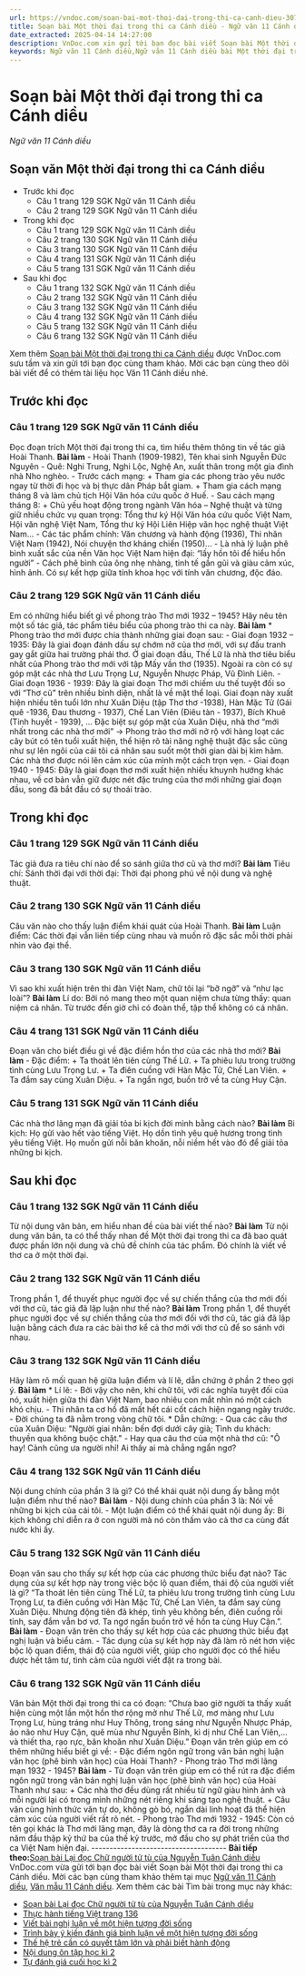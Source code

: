 ```yaml
---
url: https://vndoc.com/soan-bai-mot-thoi-dai-trong-thi-ca-canh-dieu-307427
title: Soạn bài Một thời đại trong thi ca Cánh diều - Ngữ văn 11 Cánh diều - VnDoc.com
date_extracted: 2025-04-14 14:27:00
description: VnDoc.com xin gửi tới bạn đọc bài viết Soạn bài Một thời đại trong thi ca Cánh diều. Mời các bạn cùng tham khảo để có thêm tài liệu soạn văn 11 Cánh diều nhé.
keywords: Ngữ văn 11 Cánh diều,Ngữ văn 11 Cánh diều bài Một thời đại trong thi ca,Soạn văn 11 Cánh diều,văn 11 Cánh diều,soạn văn 11,soạn bài 11 cánh diều,ngữ văn 11 cd,Soạn bài Một thời đại trong thi ca Cánh diều,Soạn bài Một thời đại trong thi ca,Soạn văn Một thời đại trong thi ca,Một thời đại trong thi ca
---
```


# Soạn bài Một thời đại trong thi ca Cánh diều
 _Ngữ văn 11 Cánh diều_
## Soạn văn Một thời đại trong thi ca Cánh diều
  * Trước khi đọc
    * Câu 1 trang 129 SGK Ngữ văn 11 Cánh diều
    * Câu 2 trang 129 SGK Ngữ văn 11 Cánh diều
  * Trong khi đọc
    * Câu 1 trang 129 SGK Ngữ văn 11 Cánh diều
    * Câu 2 trang 130 SGK Ngữ văn 11 Cánh diều
    * Câu 3 trang 130 SGK Ngữ văn 11 Cánh diều
    * Câu 4 trang 131 SGK Ngữ văn 11 Cánh diều
    * Câu 5 trang 131 SGK Ngữ văn 11 Cánh diều
  * Sau khi đọc
    * Câu 1 trang 132 SGK Ngữ văn 11 Cánh diều
    * Câu 2 trang 132 SGK Ngữ văn 11 Cánh diều
    * Câu 3 trang 132 SGK Ngữ văn 11 Cánh diều
    * Câu 4 trang 132 SGK Ngữ văn 11 Cánh diều
    * Câu 5 trang 132 SGK Ngữ văn 11 Cánh diều
    * Câu 6 trang 132 SGK Ngữ văn 11 Cánh diều

Xem thêm
[Soạn bài Một thời đại trong thi ca Cánh diều](<https://vndoc.com/soan-bai-mot-thoi-dai-trong-thi-ca-canh-dieu-307427>) được VnDoc.com sưu tầm và xin gửi tới bạn đọc cùng tham khảo. Mời các bạn cùng theo dõi bài viết để có thêm tài liệu học Văn 11 Cánh diều nhé.
## Trước khi đọc
### Câu 1 trang 129 SGK Ngữ văn 11 Cánh diều
Đọc đoạn trích Một thời đại trong thi ca, tìm hiểu thêm thông tin về tác giả Hoài Thanh.
**Bài làm**
\- Hoài Thanh \(1909-1982\), Tên khai sinh Nguyễn Đức Nguyên
\- Quê: Nghi Trung, Nghi Lộc, Nghệ An, xuất thân trong một gia đình nhà Nho nghèo.
\- Trước cách mạng:
\+ Tham gia các phong trào yêu nước ngay từ thời đi học và bị thực dân Pháp bắt giam.
\+ Tham gia cách mạng tháng 8 và làm chủ tịch Hội Văn hóa cứu quốc ở Huế.
\- Sau cách mạng tháng 8:
\+ Chủ yếu hoạt động trong ngành Văn hóa – Nghệ thuật và từng giữ nhiều chức vụ quan trọng: Tổng thư ký Hội Văn hóa cứu quốc Việt Nam, Hội văn nghệ Việt Nam, Tổng thư ký Hội Liên Hiệp văn học nghệ thuật Việt Nam…
\- Các tác phẩm chính: Văn chương và hành động \(1936\), Thi nhân Việt Nam \(1942\), Nói chuyện thơ kháng chiến \(1950\)…
\- Là nhà lý luận phê bình xuất sắc của nền Văn học Việt Nam hiện đại: “lấy hồn tôi để hiểu hồn người”
\- Cách phê bình của ông nhẹ nhàng, tinh tế gần gũi và giàu cảm xúc, hình ảnh. Có sự kết hợp giữa tính khoa học với tính văn chương, độc đáo.
### Câu 2 trang 129 SGK Ngữ văn 11 Cánh diều
Em có những hiểu biết gì về phong trào Thơ mới 1932 – 1945? Hãy nêu tên một số tác giả, tác phẩm tiêu biểu của phong trào thi ca này.
**Bài làm**
\* Phong trào thơ mới được chia thành những giai đoạn sau:
\- Giai đoạn 1932 – 1935: Đây là giai đoạn đánh dấu sự chớm nở của thơ mới, với sự đấu tranh gay gắt giữa hai trường phái thơ. Ở giai đoạn đầu, Thế Lữ là nhà thơ tiêu biểu nhất của Phong trào thơ mới với tập Mấy vần thơ \(1935\). Ngoài ra còn có sự góp mặt các nhà thơ Lưu Trọng Lư, Nguyễn Nhược Pháp, Vũ Đình Liên.
\- Giai đoạn 1936 - 1939: Đây là giai đoạn Thơ mới chiếm ưu thế tuyệt đối so với “Thơ cũ” trên nhiều bình diện, nhất là về mặt thể loại. Giai đoạn này xuất hiện nhiều tên tuổi lớn như Xuân Diệu \(tập Thơ thơ -1938\), Hàn Mặc Tử \(Gái quê -1936, Đau thương - 1937\), Chế Lan Viên \(Điêu tàn - 1937\), Bích Khuê \(Tinh huyết - 1939\), … Đặc biệt sự góp mặt của Xuân Diệu, nhà thơ “mới nhất trong các nhà thơ mới”
→ Phong trào thơ mới nở rộ với hàng loạt các cây bút có tên tuổi xuất hiện, thể hiện rõ tài năng nghệ thuật đặc sắc cũng như sự lên ngôi của cái tôi cá nhân sau suốt một thời gian dài bị kìm hãm. Các nhà thơ được nói lên cảm xúc của mình một cách trọn vẹn.
\- Giai đoạn 1940 - 1945: Đây là giai đoạn thơ mới xuất hiện nhiều khuynh hướng khác nhau, về cơ bản vẫn giữ được nét đặc trưng của thơ mới những giai đoạn đầu, song đã bắt đầu có sự thoái trào.
## Trong khi đọc
### Câu 1 trang 129 SGK Ngữ văn 11 Cánh diều
Tác giả đưa ra tiêu chí nào để so sánh giữa thơ cũ và thơ mới?
**Bài làm**
Tiêu chí: Sánh thời đại với thời đại: Thời đại phong phú về nội dung và nghệ thuật.
### Câu 2 trang 130 SGK Ngữ văn 11 Cánh diều
Câu văn nào cho thấy luận điểm khái quát của Hoài Thanh.
**Bài làm**
Luận điểm: Các thời đại vẫn liên tiếp cùng nhau và muốn rõ đặc sắc mỗi thời phải nhìn vào đại thể.
### Câu 3 trang 130 SGK Ngữ văn 11 Cánh diều
Vì sao khi xuất hiện trên thi đàn Việt Nam, chữ tôi lại “bỡ ngỡ” và “như lạc loài”?
**Bài làm**
Lí do: Bởi nó mang theo một quan niệm chưa từng thấy: quan niệm cá nhân. Từ trước đến giờ chỉ có đoàn thể, tập thể không có cá nhân.
### Câu 4 trang 131 SGK Ngữ văn 11 Cánh diều
Đoạn văn cho biết điều gì về đặc điểm hồn thơ của các nhà thơ mới?
**Bài làm**
\- Đặc điểm:
\+ Ta thoát lên tiên cùng Thế Lữ.
\+ Ta phiêu lưu trong trường tình cùng Lưu Trọng Lư.
\+ Ta điên cuồng với Hàn Mặc Tử, Chế Lan Viên.
\+ Ta đắm say cùng Xuân Diệu.
\+ Ta ngẩn ngơ, buồn trở về ta cùng Huy Cận.
### Câu 5 trang 131 SGK Ngữ văn 11 Cánh diều
Các nhà thơ lãng mạn đã giải tỏa bi kịch đời mình bằng cách nào?
**Bài làm**
Bi kịch: Họ gửi vào hết vào tiếng Việt. Họ dồn tình yêu quê hương trong tình yêu tiếng Việt. Họ muốn gửi nỗi băn khoăn, nỗi niềm hết vào đó để giải tỏa những bi kịch.
## Sau khi đọc
### Câu 1 trang 132 SGK Ngữ văn 11 Cánh diều
Từ nội dung văn bản, em hiểu nhan đề của bài viết thế nào?
**Bài làm**
Từ nội dung văn bản, ta có thể thấy nhan đề Một thời đại trong thi ca đã bao quát được phần lớn nội dung và chủ đề chính của tác phẩm. Đó chính là viết về thơ ca ở một thời đại.
### Câu 2 trang 132 SGK Ngữ văn 11 Cánh diều
Trong phần 1, để thuyết phục người đọc về sự chiến thắng của thơ mới đối với thơ cũ, tác giả đã lập luận như thế nào?
**Bài làm**
Trong phần 1, để thuyết phục người đọc về sự chiến thắng của thơ mới đối với thơ cũ, tác giả đã lập luận bằng cách đưa ra các bài thơ kể cả thơ mới với thơ cũ để so sánh với nhau.
### Câu 3 trang 132 SGK Ngữ văn 11 Cánh diều
Hãy làm rõ mối quan hệ giữa luận điểm và lí lẽ, dẫn chứng ở phần 2 theo gợi ý.
**Bài làm**
\* Lí lẽ:
\- Bởi vậy cho nên, khi chữ tôi, với các nghĩa tuyệt đối của nó, xuất hiện giữa thi đàn Việt Nam, bao nhiêu con mắt nhìn nó một cách khó chịu.
\- Thi nhân ta cơ hồ đã mất hết cái cốt cách hiện ngang ngày trước.
\- Đời chúng ta đã nằm trong vòng chữ tôi.
\* Dẫn chứng:
\- Qua các câu thơ của Xuân Diệu:
"Người giai nhân: bến đợi dưới cây già;
Tình du khách: thuyền qua không buộc chặt."
\- Hay qua câu thơ của một nhà thơ cũ:
"Ô hay\! Cảnh cũng ưa người nhỉ\!
Ai thấy ai mà chẳng ngẩn ngơ?
### Câu 4 trang 132 SGK Ngữ văn 11 Cánh diều
Nội dung chính của phần 3 là gì? Có thể khái quát nội dung ấy bằng một luận điểm như thế nào?
**Bài làm**
\- Nội dung chính của phần 3 là: Nói về những bi kịch của cái tôi.
\- Một luận điểm có thể khái quát nội dung ấy: Bi kịch không chỉ diễn ra ở con người mà nó còn thấm vào cả thơ ca cùng đất nước khi ấy.
### Câu 5 trang 132 SGK Ngữ văn 11 Cánh diều
Đoạn văn sau cho thấy sự kết hợp của các phương thức biểu đạt nào? Tác dụng của sự kết hợp này trong việc bộc lộ quan điểm, thái độ của người viết là gì?
“Ta thoát lên tiên cùng Thế Lữ, ta phiêu lưu trong trường tình cùng Lưu Trọng Lư, ta điên cuồng với Hàn Mặc Tử, Chế Lan Viên, ta đắm say cùng Xuân Diệu. Nhưng động tiên đã khép, tình yêu không bền, điên cuồng rồi tỉnh, say đắm vẫn bơ vơ. Ta ngơ ngẩn buồn trở về hồn ta cùng Huy Cận.”.
**Bài làm**
\- Đoạn văn trên cho thấy sự kết hợp của các phương thức biểu đạt nghị luận và biểu cảm.
\- Tác dụng của sự kết hợp này đã làm rõ nét hơn việc bộc lộ quan điểm, thái độ của người viết, giúp cho người đọc có thể hiểu được hết tâm tư, tình cảm của người viết đặt ra trong bài.
### Câu 6 trang 132 SGK Ngữ văn 11 Cánh diều
Văn bản Một thời đại trong thi ca có đoạn:
“Chưa bao giờ người ta thấy xuất hiện cùng một lần một hồn thơ rộng mở như Thế Lữ, mơ màng như Lưu Trọng Lư, hùng tráng như Huy Thông, trong sáng như Nguyễn Nhược Pháp, ảo não như Huy Cận, quê mùa như Nguyễn Bính, kì dị như Chế Lan Viên,... và thiết tha, rạo rực, băn khoăn như Xuân Diệu.”
Đoạn văn trên giúp em có thêm những hiểu biết gì về:
\- Đặc điểm ngôn ngữ trong văn bản nghị luận văn học \(phê bình văn học\) của Hoài Thanh?
\- Phong trào Thơ mới lãng mạn 1932 - 1945?
**Bài làm**
\- Từ đoạn văn trên giúp em có thể rút ra đặc điểm ngôn ngữ trong văn bản nghị luận văn học \(phê bình văn học\) của Hoài Thanh như sau:
\+ Các nhà thơ đều dùng rất nhiều từ ngữ giàu hình ảnh và mỗi người lại có trong mình những nét riêng khi sáng tạo nghệ thuật.
\+ Câu văn cùng hình thức văn tự do, không gò bó, ngắn dài linh hoạt đã thể hiện cảm xúc của người viết rất rõ nét.
\- Phong trào Thơ mới 1932 - 1945: Còn có tên gọi khác là Thơ mới lãng mạn, đây là dòng thơ ca ra đời trong những năm đầu thập kỷ thứ ba của thế kỷ trước, mở đầu cho sự phát triển của thơ ca Việt Nam hiện đại.
\-------------------------------------
**Bài tiếp theo:**[Soạn bài Lại đọc Chữ người tử tù của Nguyễn Tuân Cánh diều](<https://vndoc.com/soan-bai-lai-doc-chu-nguoi-tu-tu-cua-nguyen-tuan-canh-dieu-307430>)
VnDoc.com vừa gửi tới bạn đọc bài viết Soạn bài Một thời đại trong thi ca Cánh diều. Mời các bạn cùng tham khảo thêm tại mục [Ngữ văn 11 Cánh diều](<https://vndoc.com/ngu-van-11-canh-dieu>), [Văn mẫu 11 Cánh diều](<https://vndoc.com/van-mau-lop-11-canh-dieu>).
Xem thêm các bài Tìm bài trong mục này khác:
  * [Soạn bài Lại đọc Chữ người tử tù của Nguyễn Tuân Cánh diều](</soan-bai-lai-doc-chu-nguoi-tu-tu-cua-nguyen-tuan-canh-dieu-307430>)
  * [Thực hành tiếng Việt trang 136](</soan-bai-thuc-hanh-tieng-viet-trang-136-canh-dieu-307539>)
  * [Viết bài nghị luận về một hiện tượng đời sống](</soan-bai-viet-bai-nghi-luan-ve-mot-hien-tuong-doi-song-canh-dieu-307542>)
  * [Trình bày ý kiến đánh giá bình luận về một hiện tượng đời sống](</soan-bai-trinh-bay-y-kien-danh-gia-binh-luan-ve-mot-hien-tuong-doi-song-canh-dieu-307545>)
  * [Thế hệ trẻ cần có quyết tâm lớn và phải biết hành động](</soan-bai-the-he-tre-can-co-quyet-tam-lon-va-phai-biet-hanh-dong-canh-dieu-307547>)
  * [Nội dung ôn tập học kì 2](</soan-bai-noi-dung-on-tap-hoc-ki-2-canh-dieu-307550>)
  * [Tự đánh giá cuối học kì 2](</soan-bai-tu-danh-gia-cuoi-hoc-ki-2-canh-dieu-307553>)


